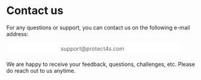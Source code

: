 # Contact us

For any questions or support, you can contact us on the following e-mail address:



![](<../.gitbook/assets/image (10).png>)

We are happy to receive your feedback, questions, challenges, etc. Please do reach out to us anytime.
